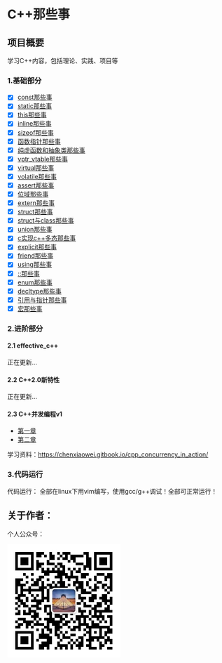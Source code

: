 # C++那些事

## 项目概要

学习C++内容，包括理论、实践、项目等

### 1.基础部分

- [x] [const那些事](./basic_content/const)
- [x] [static那些事](./basic_content/static)
- [x] [this那些事](./basic_content/this)
- [x] [inline那些事](./basic_content/inline)
- [x] [sizeof那些事](./basic_content/sizeof)
- [x] [函数指针那些事](./basic_content/func_pointer)
- [x] [纯虚函数和抽象类那些事](./basic_content/abstract)
- [x] [vptr_vtable那些事](./basic_content/vptr_vtable)
- [x] [virtual那些事](./basic_content/virtual)
- [x] [volatile那些事](./basic_content/volatile)
- [x] [assert那些事](./basic_content/assert)
- [x] [位域那些事](./basic_content/bit)
- [x] [extern那些事](./basic_content/extern)
- [x] [struct那些事](./basic_content/struct)
- [x] [struct与class那些事](./basic_content/struct_class)
- [x] [union那些事](./basic_content/union)
- [x] [c实现c++多态那些事](./basic_content/c_poly)
- [x] [explicit那些事](./basic_content/explicit)
- [x] [friend那些事](./basic_content/friend)
- [x] [using那些事](./basic_content/using)
- [x] [::那些事](./basic_content/::)
- [x] [enum那些事](./basic_content/enum)
- [x] [decltype那些事](./basic_content/decltype)
- [x] [引用与指针那些事](./basic_content/pointer_refer)
- [x] [宏那些事](./basic_content/macro)

### 2.进阶部分 

#### 2.1 effective_c++

正在更新...

#### 2.2 C++2.0新特性

正在更新...

#### 2.3 C++并发编程v1

- [第一章](./concurrency_v1/chapter1)
- [第二章](./concurrency_v1/chapter2)

学习资料：https://chenxiaowei.gitbook.io/cpp_concurrency_in_action/



### 3.代码运行

代码运行：
 全部在linux下用vim编写，使用gcc/g++调试！全部可正常运行！


## 关于作者：

个人公众号：

![](./img/wechat.jpg)

